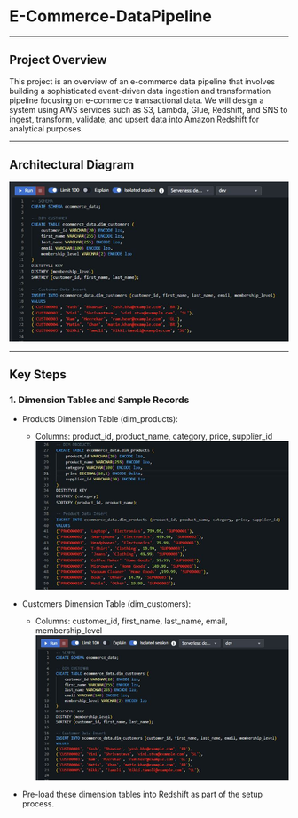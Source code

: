 # E-Commerce-DataPipeline
***
## Project Overview
This project is an overview of an e-commerce data pipeline that involves building a sophisticated event-driven data ingestion and transformation pipeline focusing on e-commerce transactional data.
We will design a system using AWS services such as S3, Lambda, Glue, Redshift, and SNS to ingest, transform, validate, and upsert data into Amazon Redshift for analytical purposes.
***


## Architectural Diagram
![Architecture Design](https://github.com/yash872/E-Commerce-DataPipeline/blob/main/Images/Dim_Customer.JPG)

***

## Key Steps
### 1. Dimension Tables and Sample Records
- Products Dimension Table (dim_products):
    - Columns: product_id, product_name, category, price, supplier_id
      ![Dim_Customer](https://github.com/yash872/E-Commerce-DataPipeline/blob/main/Images/Dim_Product.JPG)
      
- Customers Dimension Table (dim_customers):
    - Columns: customer_id, first_name, last_name, email, membership_level
      ![Dim_Customer](https://github.com/yash872/E-Commerce-DataPipeline/blob/main/Images/Dim_Customer.JPG)
      
- Pre-load these dimension tables into Redshift as part of the setup process.
